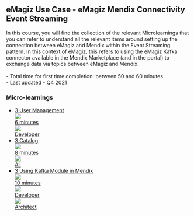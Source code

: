 <div class="ez-academy">
	<div class="ez-academy__body">
		<main class="master">
	<h2 class="title">eMagiz Use Case - eMagiz Mendix Connectivity Event Streaming</h2>
    <p>
       In this course, you will find the collection of the relevant Microlearnings that you can refer to understand all the relevant items around setting up the connection between eMagiz and Mendix within the Event Streaming pattern. In this context of eMagiz, this refers to using the eMagiz Kafka connector available in the Mendix Marketplace (and in the portal) to exchange data via topics between eMagiz and Mendix.
        </br></br>
        - Total time for first time completion: between 50 and 60 minutes
        </br>
        - Last updated - Q4 2021
    </p>
    <h3 class="title">Micro-learnings</h3>
    <ul class="strip-container">
          <li class="strip">
            <a href="../../docs/microlearning/crashcourse-eventstreaming-user-management" class="strip__link">
            <label for="" class="strip__label">
                <span>3</span>
                User Management
            </label>
            <div class="strip__attribute">
                <img class="strip__attribute-icon strip__attribute-icon--duration" src="../../img/microlearning/academy_index/icon-duration32.svg"/>
                <div class="strip__attribute-label">6 minutes</div>
            </div>
            <div class="strip__attribute">
                <img class="strip__attribute-icon strip__attribute-icon--roles" src="../../img/microlearning/academy_index/icon-roles32.svg"/>
                <div class="strip__attribute-label">Developer</div>
            </div>
        </a>
        </li>
		<li class="strip">
            <a href="../../docs/microlearning/crashcourse-eventstreaming-catalog" class="strip__link">
				<label for="" class="strip__label">
					<span>3</span>
					Catalog
				</label>
				<div class="strip__attribute">
					<img class="strip__attribute-icon strip__attribute-icon--duration" src="../../img/microlearning/academy_index/icon-duration32.svg"/>
					<div class="strip__attribute-label">8 minutes</div>
				</div>
				<div class="strip__attribute">
					<img class="strip__attribute-icon strip__attribute-icon--roles" src="../../img/microlearning/academy_index/icon-roles32.svg"/>
					<div class="strip__attribute-label">All</div>
				</div>
			</a>
        </li>
		<li class="strip">
            <a href="../../docs/microlearning/intermediate-event-streaming-connectors-using-kafka-module-mendix" class="strip__link">
				<label for="" class="strip__label">
					<span>3</span>
					Using Kafka Module in Mendix
				</label>
				<div class="strip__attribute">
					<img class="strip__attribute-icon strip__attribute-icon--duration" src="../../img/microlearning/academy_index/icon-duration32.svg"/>
					<div class="strip__attribute-label">10 minutes</div>
				</div>
				<div class="strip__attribute">
					<img class="strip__attribute-icon strip__attribute-icon--roles" src="../../img/microlearning/academy_index/icon-roles32.svg"/>
					<div class="strip__attribute-label">Developer</div>
				</div>
                <div class="strip__attribute">
					<img class="strip__attribute-icon strip__attribute-icon--roles" src="../../img/microlearning/academy_index/icon-roles32.svg"/>
					<div class="strip__attribute-label">Architect</div>
				</div>
			</a>
        </li>
    </ul>
    </main>
    </div>
</div>